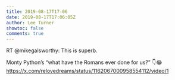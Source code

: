 ```yaml
---
title: 2019-08-17T17-06
date: 2019-08-17T17:06:05Z
author: Lee Turner
showtoc: false
comments: true
---
```


RT @mikegalsworthy: This is superb.

Monty Python’s “what have the Romans ever done for us?” 👇😂
https://x.com/relovedreams/status/1162067000958554112/video/1

